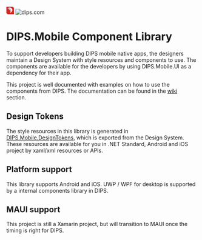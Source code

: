 <img src="assets/dips.png"  width="20" height="20"> ![dips.com](https://img.shields.io/badge/http%3A%2F%2Fdips.com-ENABLING%20EFFICIENT%20HEALTHCARE-red)

# DIPS.Mobile Component Library
To support developers building DIPS mobile native apps, the designers maintain a Design System with style resources and components to use. The components are available for the developers by using DIPS.Mobile.UI as a dependency for their app. 

This project is well documented with examples on how to use the components from DIPS. The documentation can be found in the [wiki](https://github.com/DIPSAS/DIPS.Mobile.UI/wiki) section.

## Design Tokens
The style resources in this library is generated in [DIPS.Mobile.DesignTokens](https://github.com/DIPSAS/DIPS.Mobile.DesignTokens), which is exported from the Design System. These resources are available for you in .NET Standard, Android and iOS project by xaml/xml resources or APIs.

## Platform support
This library supports Android and iOS. UWP / WPF for desktop is supported by a internal components library in DIPS.

## MAUI support
This project is still a Xamarin project, but will transition to MAUI once the timing is right for DIPS.
